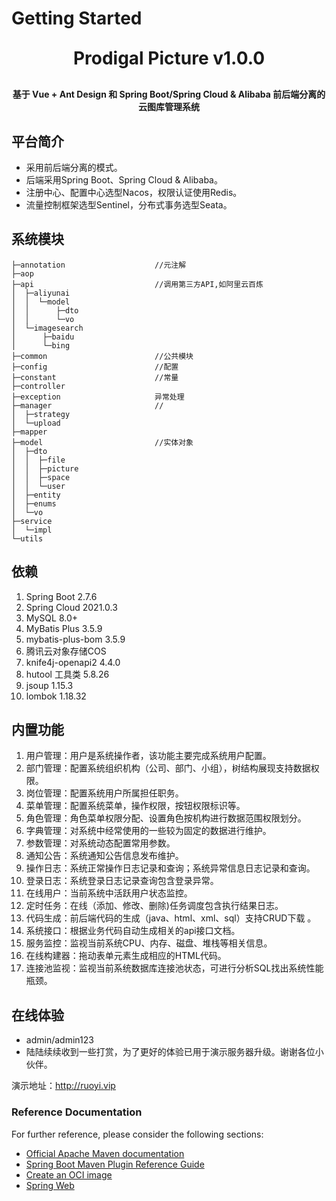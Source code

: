 # Getting Started
<p align="center">

[//]: # (	<img alt="logo" src="https://oscimg.oschina.net/oscnet/up-b99b286755aef70355a7084753f89cdb7c9.png">)
</p>
<h1 align="center" style="margin: 30px 0 30px; font-weight: bold;">Prodigal Picture v1.0.0</h1>
<h4 align="center">基于 Vue + Ant Design  和 Spring Boot/Spring Cloud & Alibaba 前后端分离的云图库管理系统</h4>

## 平台简介
* 采用前后端分离的模式。
* 后端采用Spring Boot、Spring Cloud & Alibaba。
* 注册中心、配置中心选型Nacos，权限认证使用Redis。
* 流量控制框架选型Sentinel，分布式事务选型Seata。

## 系统模块

~~~
├─annotation                    //元注解
├─aop      
├─api                           //调用第三方API,如阿里云百炼
│  ├─aliyunai
│  │  └─model
│  │      ├─dto
│  │      └─vo
│  └─imagesearch
│      ├─baidu
│      └─bing
├─common                        //公共模块
├─config                        //配置
├─constant                      //常量
├─controller    
├─exception                     异常处理
├─manager                       //
│  ├─strategy
│  └─upload
├─mapper
├─model                         //实体对象
│  ├─dto
│  │  ├─file
│  │  ├─picture
│  │  ├─space
│  │  └─user
│  ├─entity
│  ├─enums
│  └─vo
├─service
│  └─impl
└─utils
~~~
## 依赖
1. Spring Boot 2.7.6
2. Spring Cloud 2021.0.3
3. MySQL 8.0+
4. MyBatis Plus 3.5.9
5. mybatis-plus-bom  3.5.9
6. 腾讯云对象存储COS
7. knife4j-openapi2  4.4.0
8. hutool 工具类  5.8.26
9. jsoup  1.15.3
10. lombok 1.18.32


## 内置功能

1.  用户管理：用户是系统操作者，该功能主要完成系统用户配置。
2.  部门管理：配置系统组织机构（公司、部门、小组），树结构展现支持数据权限。
3.  岗位管理：配置系统用户所属担任职务。
4.  菜单管理：配置系统菜单，操作权限，按钮权限标识等。
5.  角色管理：角色菜单权限分配、设置角色按机构进行数据范围权限划分。
6.  字典管理：对系统中经常使用的一些较为固定的数据进行维护。
7.  参数管理：对系统动态配置常用参数。
8.  通知公告：系统通知公告信息发布维护。
9.  操作日志：系统正常操作日志记录和查询；系统异常信息日志记录和查询。
10. 登录日志：系统登录日志记录查询包含登录异常。
11. 在线用户：当前系统中活跃用户状态监控。
12. 定时任务：在线（添加、修改、删除)任务调度包含执行结果日志。
13. 代码生成：前后端代码的生成（java、html、xml、sql）支持CRUD下载 。
14. 系统接口：根据业务代码自动生成相关的api接口文档。
15. 服务监控：监视当前系统CPU、内存、磁盘、堆栈等相关信息。
16. 在线构建器：拖动表单元素生成相应的HTML代码。
17. 连接池监视：监视当前系统数据库连接池状态，可进行分析SQL找出系统性能瓶颈。

## 在线体验

- admin/admin123  
- 陆陆续续收到一些打赏，为了更好的体验已用于演示服务器升级。谢谢各位小伙伴。

演示地址：http://ruoyi.vip  
### Reference Documentation
For further reference, please consider the following sections:

* [Official Apache Maven documentation](https://maven.apache.org/guides/index.html)
* [Spring Boot Maven Plugin Reference Guide](https://docs.spring.io/spring-boot/docs/2.7.6/maven-plugin/reference/html/)
* [Create an OCI image](https://docs.spring.io/spring-boot/docs/2.7.6/maven-plugin/reference/html/#build-image)
* [Spring Web](https://docs.spring.io/spring-boot/docs/2.7.6/reference/htmlsingle/#web)

